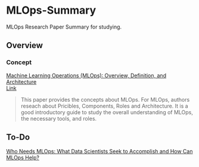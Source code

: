 # MLOps-Summary
 
MLOps Research Paper Summary for studying.

## Overview
### Concept
[Machine Learning Operations (MLOps): Overview, Definition, and Architecture](https://rose-palm-6f0.notion.site/1-Machine-Learning-Operations-MLOps-Overview-Definition-and-Architecture-5da1458e9ea0401b94a6c65524c645ab?pvs=4) <br>
[Link](https://arxiv.org/abs/2205.02302)
> This paper provides the concepts about MLOps. For MLOps, authors reseach about Pricibles, Components, Roles and Architecture. It is a good introductory guide to study the overall understanding of MLOps, the necessary tools, and roles.

## To-Do

[Who Needs MLOps: What Data Scientists Seek to Accomplish and How Can MLOps Help?
](https://arxiv.org/abs/2103.08942)
